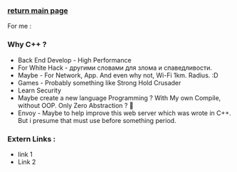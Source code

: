 ### [return main page](../README.md)
For me :

### Why C++ ?
* Back End Develop - High Performance
* For White Hack - другими словами для злома и спаведливости.
* Maybe - For Network, App. And even why not, Wi-Fi 1km. Radius. :D
* Games - Probably something like Strong Hold Crusader
* Learn Security
* Maybe create a new language Programming ? With My own Compile, without OOP. Only Zero Abstraction ? 🤔
* Envoy - Maybe to help improve this web server which was wrote in C++. But i presume that must use before something period.

### Extern Links :
* link 1
* Link 2
